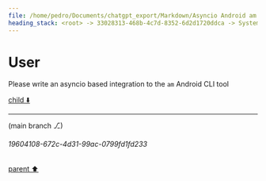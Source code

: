 ```yaml
---
file: /home/pedro/Documents/chatgpt_export/Markdown/Asyncio Android am Integration.md
heading_stack: <root> -> 33028313-468b-4c7d-8352-6d2d1720ddca -> System -> 39ea25d0-5f9f-45ba-bf86-c730d4173350 -> System -> aaa27bdf-0126-4efe-993d-35b4823801e1 -> User
---
```

# User

Please write an asyncio based integration to the `am` Android CLI tool 

[child ⬇️](#19604108-672c-4d31-99ac-0799fd1fd233)

---

(main branch ⎇)
###### 19604108-672c-4d31-99ac-0799fd1fd233
[parent ⬆️](#aaa27bdf-0126-4efe-993d-35b4823801e1)
